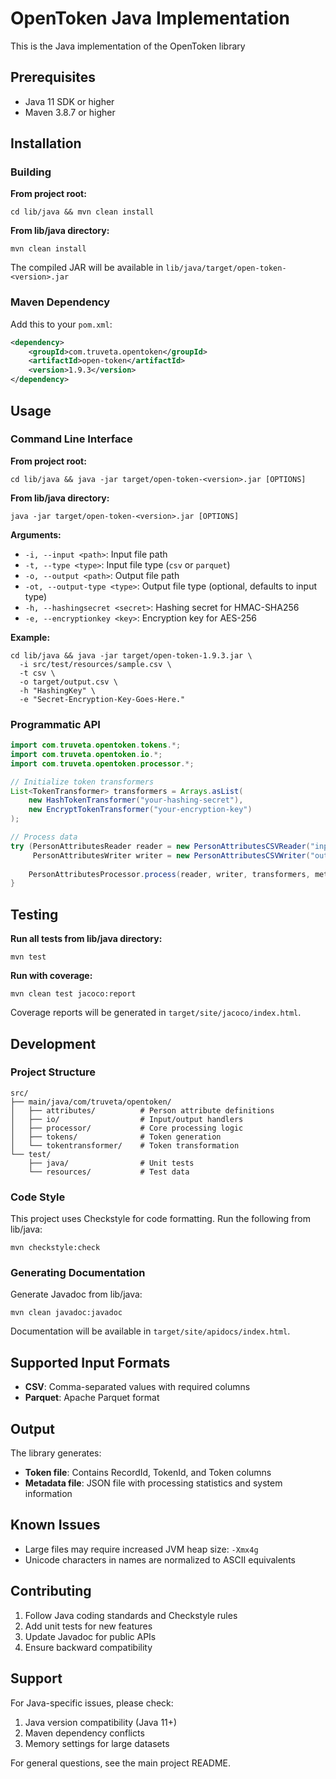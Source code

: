 # OpenToken Java Implementation

This is the Java implementation of the OpenToken library

## Prerequisites

- Java 11 SDK or higher
- Maven 3.8.7 or higher

## Installation

### Building

**From project root:**
```shell
cd lib/java && mvn clean install
```

**From lib/java directory:**
```shell
mvn clean install
```

The compiled JAR will be available in `lib/java/target/open-token-<version>.jar`

### Maven Dependency

Add this to your `pom.xml`:

```xml
<dependency>
    <groupId>com.truveta.opentoken</groupId>
    <artifactId>open-token</artifactId>
    <version>1.9.3</version>
</dependency>
```

## Usage

### Command Line Interface

**From project root:**
```shell
cd lib/java && java -jar target/open-token-<version>.jar [OPTIONS]
```

**From lib/java directory:**
```shell
java -jar target/open-token-<version>.jar [OPTIONS]
```

**Arguments:**
- `-i, --input <path>`: Input file path
- `-t, --type <type>`: Input file type (`csv` or `parquet`)
- `-o, --output <path>`: Output file path
- `-ot, --output-type <type>`: Output file type (optional, defaults to input type)
- `-h, --hashingsecret <secret>`: Hashing secret for HMAC-SHA256
- `-e, --encryptionkey <key>`: Encryption key for AES-256

**Example:**
```shell
cd lib/java && java -jar target/open-token-1.9.3.jar \
  -i src/test/resources/sample.csv \
  -t csv \
  -o target/output.csv \
  -h "HashingKey" \
  -e "Secret-Encryption-Key-Goes-Here."
```

### Programmatic API

```java
import com.truveta.opentoken.tokens.*;
import com.truveta.opentoken.io.*;
import com.truveta.opentoken.processor.*;

// Initialize token transformers
List<TokenTransformer> transformers = Arrays.asList(
    new HashTokenTransformer("your-hashing-secret"),
    new EncryptTokenTransformer("your-encryption-key")
);

// Process data
try (PersonAttributesReader reader = new PersonAttributesCSVReader("input.csv");
     PersonAttributesWriter writer = new PersonAttributesCSVWriter("output.csv")) {
    
    PersonAttributesProcessor.process(reader, writer, transformers, metadata);
}
```

## Testing

**Run all tests from lib/java directory:**
```shell
mvn test
```

**Run with coverage:**
```shell
mvn clean test jacoco:report
```

Coverage reports will be generated in `target/site/jacoco/index.html`.

## Development

### Project Structure

```
src/
├── main/java/com/truveta/opentoken/
│   ├── attributes/          # Person attribute definitions
│   ├── io/                  # Input/output handlers
│   ├── processor/           # Core processing logic
│   ├── tokens/              # Token generation
│   └── tokentransformer/    # Token transformation
└── test/
    ├── java/                # Unit tests
    └── resources/           # Test data
```

### Code Style

This project uses Checkstyle for code formatting. Run the following from lib/java:
```shell
mvn checkstyle:check
```

### Generating Documentation

Generate Javadoc from lib/java:
```shell
mvn clean javadoc:javadoc
```

Documentation will be available in `target/site/apidocs/index.html`.

## Supported Input Formats

- **CSV**: Comma-separated values with required columns
- **Parquet**: Apache Parquet format

## Output

The library generates:
- **Token file**: Contains RecordId, TokenId, and Token columns
- **Metadata file**: JSON file with processing statistics and system information

## Known Issues

- Large files may require increased JVM heap size: `-Xmx4g`
- Unicode characters in names are normalized to ASCII equivalents

## Contributing

1. Follow Java coding standards and Checkstyle rules
2. Add unit tests for new features
3. Update Javadoc for public APIs
4. Ensure backward compatibility

## Support

For Java-specific issues, please check:
1. Java version compatibility (Java 11+)
2. Maven dependency conflicts
3. Memory settings for large datasets

For general questions, see the main project README.
